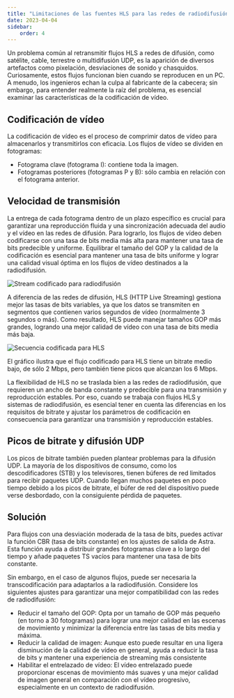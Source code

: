 ```yaml
---
title: "Limitaciones de las fuentes HLS para las redes de radiodifusión"
date: 2023-04-04
sidebar:
    order: 4
---
```


Un problema común al retransmitir flujos HLS a redes de difusión, como satélite, cable, terrestre o multidifusión UDP, es la aparición de diversos artefactos como pixelación, desviaciones de sonido y chasquidos. Curiosamente, estos flujos funcionan bien cuando se reproducen en un PC. A menudo, los ingenieros echan la culpa al fabricante de la cabecera; sin embargo, para entender realmente la raíz del problema, es esencial examinar las características de la codificación de vídeo.

## Codificación de vídeo[](https://help.cesbo.com/astra/delivery/broadcasting/limitations-of-hls-sources-for-broadcasting-networks#video-encoding)

La codificación de vídeo es el proceso de comprimir datos de vídeo para almacenarlos y transmitirlos con eficacia. Los flujos de vídeo se dividen en fotogramas:

- Fotograma clave (fotograma I): contiene toda la imagen.
- Fotogramas posteriores (fotogramas P y B): sólo cambia en relación con el fotograma anterior.

## Velocidad de transmisión[](https://help.cesbo.com/astra/delivery/broadcasting/limitations-of-hls-sources-for-broadcasting-networks#stream-bitrate)

La entrega de cada fotograma dentro de un plazo específico es crucial para garantizar una reproducción fluida y una sincronización adecuada del audio y el vídeo en las redes de difusión. Para lograrlo, los flujos de vídeo deben codificarse con una tasa de bits media más alta para mantener una tasa de bits predecible y uniforme. Equilibrar el tamaño del GOP y la calidad de la codificación es esencial para mantener una tasa de bits uniforme y lograr una calidad visual óptima en los flujos de vídeo destinados a la radiodifusión.

![Stream codificado para radiodifusión](https://cdn.cesbo.com/help/astra/delivery/broadcasting/limitations-of-hls/broadcast.png)

A diferencia de las redes de difusión, HLS (HTTP Live Streaming) gestiona mejor las tasas de bits variables, ya que los datos se transmiten en segmentos que contienen varios segundos de vídeo (normalmente 3 segundos o más). Como resultado, HLS puede manejar tamaños GOP más grandes, logrando una mejor calidad de vídeo con una tasa de bits media más baja.

![Secuencia codificada para HLS](https://cdn.cesbo.com/help/astra/delivery/broadcasting/limitations-of-hls/ott.png)

El gráfico ilustra que el flujo codificado para HLS tiene un bitrate medio bajo, de sólo 2 Mbps, pero también tiene picos que alcanzan los 6 Mbps.

La flexibilidad de HLS no se traslada bien a las redes de radiodifusión, que requieren un ancho de banda constante y predecible para una transmisión y reproducción estables. Por eso, cuando se trabaja con flujos HLS y sistemas de radiodifusión, es esencial tener en cuenta las diferencias en los requisitos de bitrate y ajustar los parámetros de codificación en consecuencia para garantizar una transmisión y reproducción estables.

## Picos de bitrate y difusión UDP[](https://help.cesbo.com/astra/delivery/broadcasting/limitations-of-hls-sources-for-broadcasting-networks#bitrate-peaks-and-udp-broadcasting)

Los picos de bitrate también pueden plantear problemas para la difusión UDP. La mayoría de los dispositivos de consumo, como los descodificadores (STB) y los televisores, tienen búferes de red limitados para recibir paquetes UDP. Cuando llegan muchos paquetes en poco tiempo debido a los picos de bitrate, el búfer de red del dispositivo puede verse desbordado, con la consiguiente pérdida de paquetes.

## Solución[](https://help.cesbo.com/astra/delivery/broadcasting/limitations-of-hls-sources-for-broadcasting-networks#solution)

Para flujos con una desviación moderada de la tasa de bits, puedes activar la función CBR (tasa de bits constante) en los ajustes de salida de Astra. Esta función ayuda a distribuir grandes fotogramas clave a lo largo del tiempo y añade paquetes TS vacíos para mantener una tasa de bits constante.

Sin embargo, en el caso de algunos flujos, puede ser necesaria la transcodificación para adaptarlos a la radiodifusión. Considere los siguientes ajustes para garantizar una mejor compatibilidad con las redes de radiodifusión:

- Reducir el tamaño del GOP: Opta por un tamaño de GOP más pequeño (en torno a 30 fotogramas) para lograr una mejor calidad en las escenas de movimiento y minimizar la diferencia entre las tasas de bits media y máxima.
- Reducir la calidad de imagen: Aunque esto puede resultar en una ligera disminución de la calidad de vídeo en general, ayuda a reducir la tasa de bits y mantener una experiencia de streaming más consistente
- Habilitar el entrelazado de vídeo: El vídeo entrelazado puede proporcionar escenas de movimiento más suaves y una mejor calidad de imagen general en comparación con el vídeo progresivo, especialmente en un contexto de radiodifusión.

